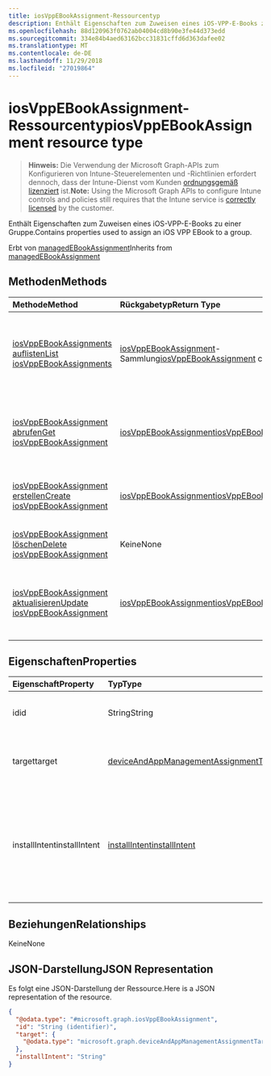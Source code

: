 ```yaml
---
title: iosVppEBookAssignment-Ressourcentyp
description: Enthält Eigenschaften zum Zuweisen eines iOS-VPP-E-Books zu einer Gruppe.
ms.openlocfilehash: 88d120963f0762ab04004cd8b90e3fe44d373edd
ms.sourcegitcommit: 334e84b4aed63162bcc31831cffd6d363dafee02
ms.translationtype: MT
ms.contentlocale: de-DE
ms.lasthandoff: 11/29/2018
ms.locfileid: "27019864"
---
```

# <a name="iosvppebookassignment-resource-type"></a><span data-ttu-id="3f0d4-103">iosVppEBookAssignment-Ressourcentyp</span><span class="sxs-lookup"><span data-stu-id="3f0d4-103">iosVppEBookAssignment resource type</span></span>

> <span data-ttu-id="3f0d4-104">**Hinweis:** Die Verwendung der Microsoft Graph-APIs zum Konfigurieren von Intune-Steuerelementen und -Richtlinien erfordert dennoch, dass der Intune-Dienst vom Kunden [ordnungsgemäß lizenziert](https://go.microsoft.com/fwlink/?linkid=839381) ist.</span><span class="sxs-lookup"><span data-stu-id="3f0d4-104">**Note:** Using the Microsoft Graph APIs to configure Intune controls and policies still requires that the Intune service is [correctly licensed](https://go.microsoft.com/fwlink/?linkid=839381) by the customer.</span></span>

<span data-ttu-id="3f0d4-105">Enthält Eigenschaften zum Zuweisen eines iOS-VPP-E-Books zu einer Gruppe.</span><span class="sxs-lookup"><span data-stu-id="3f0d4-105">Contains properties used to assign an iOS VPP EBook to a group.</span></span>

<span data-ttu-id="3f0d4-106">Erbt von [managedEBookAssignment](../resources/intune-books-managedebookassignment.md)</span><span class="sxs-lookup"><span data-stu-id="3f0d4-106">Inherits from [managedEBookAssignment](../resources/intune-books-managedebookassignment.md)</span></span>

## <a name="methods"></a><span data-ttu-id="3f0d4-107">Methoden</span><span class="sxs-lookup"><span data-stu-id="3f0d4-107">Methods</span></span>
|<span data-ttu-id="3f0d4-108">Methode</span><span class="sxs-lookup"><span data-stu-id="3f0d4-108">Method</span></span>|<span data-ttu-id="3f0d4-109">Rückgabetyp</span><span class="sxs-lookup"><span data-stu-id="3f0d4-109">Return Type</span></span>|<span data-ttu-id="3f0d4-110">Beschreibung</span><span class="sxs-lookup"><span data-stu-id="3f0d4-110">Description</span></span>|
|:---|:---|:---|
|[<span data-ttu-id="3f0d4-111">iosVppEBookAssignments auflisten</span><span class="sxs-lookup"><span data-stu-id="3f0d4-111">List iosVppEBookAssignments</span></span>](../api/intune-books-iosvppebookassignment-list.md)|<span data-ttu-id="3f0d4-112">[iosVppEBookAssignment](../resources/intune-books-iosvppebookassignment.md)-Sammlung</span><span class="sxs-lookup"><span data-stu-id="3f0d4-112">[iosVppEBookAssignment](../resources/intune-books-iosvppebookassignment.md) collection</span></span>|<span data-ttu-id="3f0d4-113">Auflisten von Eigenschaften und Beziehungen der [iosVppEBookAssignment](../resources/intune-books-iosvppebookassignment.md)-Objekte.</span><span class="sxs-lookup"><span data-stu-id="3f0d4-113">List properties and relationships of the [iosVppEBookAssignment](../resources/intune-books-iosvppebookassignment.md) objects.</span></span>|
|[<span data-ttu-id="3f0d4-114">iosVppEBookAssignment abrufen</span><span class="sxs-lookup"><span data-stu-id="3f0d4-114">Get iosVppEBookAssignment</span></span>](../api/intune-books-iosvppebookassignment-get.md)|[<span data-ttu-id="3f0d4-115">iosVppEBookAssignment</span><span class="sxs-lookup"><span data-stu-id="3f0d4-115">iosVppEBookAssignment</span></span>](../resources/intune-books-iosvppebookassignment.md)|<span data-ttu-id="3f0d4-116">Lesen von Eigenschaften und Beziehungen des [iosVppEBookAssignment](../resources/intune-books-iosvppebookassignment.md)-Objekts.</span><span class="sxs-lookup"><span data-stu-id="3f0d4-116">Read properties and relationships of the [iosVppEBookAssignment](../resources/intune-books-iosvppebookassignment.md) object.</span></span>|
|[<span data-ttu-id="3f0d4-117">iosVppEBookAssignment erstellen</span><span class="sxs-lookup"><span data-stu-id="3f0d4-117">Create iosVppEBookAssignment</span></span>](../api/intune-books-iosvppebookassignment-create.md)|[<span data-ttu-id="3f0d4-118">iosVppEBookAssignment</span><span class="sxs-lookup"><span data-stu-id="3f0d4-118">iosVppEBookAssignment</span></span>](../resources/intune-books-iosvppebookassignment.md)|<span data-ttu-id="3f0d4-119">Erstellen eines neuen [iosVppEBookAssignment](../resources/intune-books-iosvppebookassignment.md)-Objekts.</span><span class="sxs-lookup"><span data-stu-id="3f0d4-119">Create a new [iosVppEBookAssignment](../resources/intune-books-iosvppebookassignment.md) object.</span></span>|
|[<span data-ttu-id="3f0d4-120">iosVppEBookAssignment löschen</span><span class="sxs-lookup"><span data-stu-id="3f0d4-120">Delete iosVppEBookAssignment</span></span>](../api/intune-books-iosvppebookassignment-delete.md)|<span data-ttu-id="3f0d4-121">Keine</span><span class="sxs-lookup"><span data-stu-id="3f0d4-121">None</span></span>|<span data-ttu-id="3f0d4-122">Löscht ein [iosVppEBookAssignment](../resources/intune-books-iosvppebookassignment.md)-Objekt.</span><span class="sxs-lookup"><span data-stu-id="3f0d4-122">Deletes a [iosVppEBookAssignment](../resources/intune-books-iosvppebookassignment.md).</span></span>|
|[<span data-ttu-id="3f0d4-123">iosVppEBookAssignment aktualisieren</span><span class="sxs-lookup"><span data-stu-id="3f0d4-123">Update iosVppEBookAssignment</span></span>](../api/intune-books-iosvppebookassignment-update.md)|[<span data-ttu-id="3f0d4-124">iosVppEBookAssignment</span><span class="sxs-lookup"><span data-stu-id="3f0d4-124">iosVppEBookAssignment</span></span>](../resources/intune-books-iosvppebookassignment.md)|<span data-ttu-id="3f0d4-125">Aktualisieren der Eigenschaften eines [iosVppEBookAssignment](../resources/intune-books-iosvppebookassignment.md)-Objekts.</span><span class="sxs-lookup"><span data-stu-id="3f0d4-125">Update the properties of a [iosVppEBookAssignment](../resources/intune-books-iosvppebookassignment.md) object.</span></span>|

## <a name="properties"></a><span data-ttu-id="3f0d4-126">Eigenschaften</span><span class="sxs-lookup"><span data-stu-id="3f0d4-126">Properties</span></span>
|<span data-ttu-id="3f0d4-127">Eigenschaft</span><span class="sxs-lookup"><span data-stu-id="3f0d4-127">Property</span></span>|<span data-ttu-id="3f0d4-128">Typ</span><span class="sxs-lookup"><span data-stu-id="3f0d4-128">Type</span></span>|<span data-ttu-id="3f0d4-129">Beschreibung</span><span class="sxs-lookup"><span data-stu-id="3f0d4-129">Description</span></span>|
|:---|:---|:---|
|<span data-ttu-id="3f0d4-130">id</span><span class="sxs-lookup"><span data-stu-id="3f0d4-130">id</span></span>|<span data-ttu-id="3f0d4-131">String</span><span class="sxs-lookup"><span data-stu-id="3f0d4-131">String</span></span>|<span data-ttu-id="3f0d4-132">Schlüssel der Entität.</span><span class="sxs-lookup"><span data-stu-id="3f0d4-132">Key of the entity.</span></span> <span data-ttu-id="3f0d4-133">Geerbt von [managedEBookAssignment](../resources/intune-books-managedebookassignment.md).</span><span class="sxs-lookup"><span data-stu-id="3f0d4-133">Inherited from [managedEBookAssignment](../resources/intune-books-managedebookassignment.md)</span></span>|
|<span data-ttu-id="3f0d4-134">target</span><span class="sxs-lookup"><span data-stu-id="3f0d4-134">target</span></span>|[<span data-ttu-id="3f0d4-135">deviceAndAppManagementAssignmentTarget</span><span class="sxs-lookup"><span data-stu-id="3f0d4-135">deviceAndAppManagementAssignmentTarget</span></span>](../resources/intune-shared-deviceandappmanagementassignmenttarget.md)|<span data-ttu-id="3f0d4-136">Zuweisungsziel für das E-Book.</span><span class="sxs-lookup"><span data-stu-id="3f0d4-136">The assignment target for eBook.</span></span> <span data-ttu-id="3f0d4-137">Geerbt von [managedEBookAssignment](../resources/intune-books-managedebookassignment.md).</span><span class="sxs-lookup"><span data-stu-id="3f0d4-137">Inherited from [managedEBookAssignment](../resources/intune-books-managedebookassignment.md)</span></span>|
|<span data-ttu-id="3f0d4-138">installIntent</span><span class="sxs-lookup"><span data-stu-id="3f0d4-138">installIntent</span></span>|[<span data-ttu-id="3f0d4-139">installIntent</span><span class="sxs-lookup"><span data-stu-id="3f0d4-139">installIntent</span></span>](../resources/intune-shared-installintent.md)|<span data-ttu-id="3f0d4-140">Installationspriorität für das E-Book.</span><span class="sxs-lookup"><span data-stu-id="3f0d4-140">The install intent for eBook.</span></span> <span data-ttu-id="3f0d4-141">Geerbt von [ManagedEBookAssignment](../resources/intune-books-managedebookassignment.md).</span><span class="sxs-lookup"><span data-stu-id="3f0d4-141">Inherited from [managedEBookAssignment](../resources/intune-books-managedebookassignment.md).</span></span> <span data-ttu-id="3f0d4-142">Mögliche Werte: `available`, `required`, `uninstall`, `availableWithoutEnrollment`.</span><span class="sxs-lookup"><span data-stu-id="3f0d4-142">Possible values are: `available`, `required`, `uninstall`, `availableWithoutEnrollment`.</span></span>|

## <a name="relationships"></a><span data-ttu-id="3f0d4-143">Beziehungen</span><span class="sxs-lookup"><span data-stu-id="3f0d4-143">Relationships</span></span>
<span data-ttu-id="3f0d4-144">Keine</span><span class="sxs-lookup"><span data-stu-id="3f0d4-144">None</span></span>
## <a name="json-representation"></a><span data-ttu-id="3f0d4-145">JSON-Darstellung</span><span class="sxs-lookup"><span data-stu-id="3f0d4-145">JSON Representation</span></span>
<span data-ttu-id="3f0d4-146">Es folgt eine JSON-Darstellung der Ressource.</span><span class="sxs-lookup"><span data-stu-id="3f0d4-146">Here is a JSON representation of the resource.</span></span>
<!-- {
  "blockType": "resource",
  "keyProperty": "id",
  "@odata.type": "microsoft.graph.iosVppEBookAssignment"
}
-->
``` json
{
  "@odata.type": "#microsoft.graph.iosVppEBookAssignment",
  "id": "String (identifier)",
  "target": {
    "@odata.type": "microsoft.graph.deviceAndAppManagementAssignmentTarget"
  },
  "installIntent": "String"
}
```



